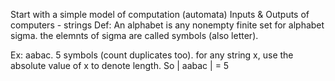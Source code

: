 Start with a simple model of computation (automata)
Inputs & Outputs of computers - strings
Def: An alphabet is any nonempty finite set for alphabet sigma. the elemnts of sigma are called symbols (also letter).


Ex: aabac.  5 symbols (count duplicates too). for any string x, use the absolute value of x to denote length.  So | aabac | = 5  